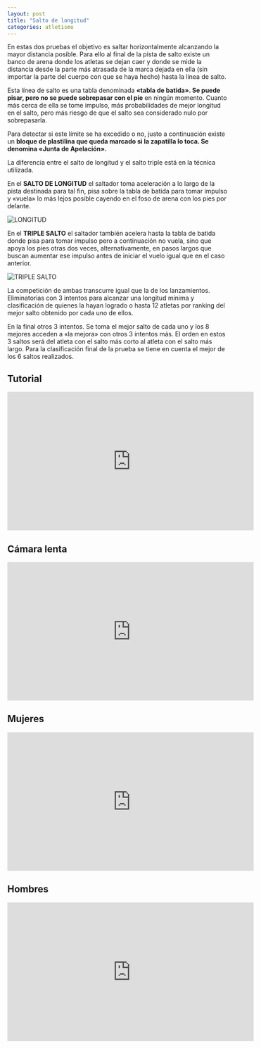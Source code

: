 ```yaml
---
layout: post
title: "Salto de longitud"
categories: atletismo
---
```


En estas dos pruebas el objetivo es saltar horizontalmente alcanzando la mayor distancia posible. Para ello al final de la pista de salto existe un banco de arena donde los atletas se dejan caer y donde se mide la distancia desde la parte más atrasada de la marca dejada en ella (sin importar la parte del cuerpo con que se haya hecho) hasta la línea de salto.

Esta línea de salto es una tabla denominada **«tabla de batida». Se puede pisar, pero no se puede sobrepasar con el pie** en ningún momento. Cuanto más cerca de ella se tome impulso, más probabilidades de mejor longitud en el salto, pero más riesgo de que el salto sea considerado nulo por sobrepasarla.

Para detectar si este límite se ha excedido o no, justo a continuación existe un **bloque de plastilina que queda marcado si la zapatilla lo toca. Se denomina «Junta de Apelación».**

La diferencia entre el salto de longitud y el salto triple está en la técnica utilizada.

En el **SALTO DE LONGITUD** el saltador toma aceleración a lo largo de la pista destinada para tal fin, pisa sobre la tabla de batida para tomar impulso y «vuela» lo más lejos posible cayendo en el foso de arena con los pies por delante.

![LONGITUD](https://danieledufis.github.io/images_text/atletismo_salto%20longitud.jpg)

En el **TRIPLE SALTO** el saltador también acelera hasta la tabla de batida donde pisa para tomar impulso pero a continuación no vuela, sino que apoya los pies otras dos veces, alternativamente, en pasos largos que buscan aumentar ese impulso antes de iniciar el vuelo igual que en el caso anterior.

![TRIPLE SALTO](https://danieledufis.github.io/images_text/atletismo_triple%20salto.jpg)

La competición de ambas transcurre igual que la de los lanzamientos. Eliminatorias con 3 intentos para alcanzar una longitud mínima y clasificación de quienes la hayan logrado o hasta 12 atletas por ranking del mejor salto obtenido por cada uno de ellos.

En la final otros 3 intentos. Se toma el mejor salto de cada uno y los 8 mejores acceden a «la mejora» con otros 3 intentos más. El orden en estos 3 saltos será del atleta con el salto más corto al atleta con el salto más largo. Para la clasificación final de la prueba se tiene en cuenta el mejor de los 6 saltos realizados.

## Tutorial

<iframe width="560" height="315" src="https://www.youtube.com/embed/q9clVmT_iD0" frameborder="0" allow="accelerometer; autoplay; encrypted-media; gyroscope; picture-in-picture" allowfullscreen></iframe>

## Cámara lenta

<iframe width="560" height="315" src="https://www.youtube.com/embed/mYGAAEoUtUM" frameborder="0" allow="accelerometer; autoplay; encrypted-media; gyroscope; picture-in-picture" allowfullscreen></iframe>

## Mujeres

<iframe width="560" height="315" src="https://www.youtube.com/embed/zqKMmaElKhM" frameborder="0" allow="accelerometer; autoplay; encrypted-media; gyroscope; picture-in-picture" allowfullscreen></iframe>

## Hombres

<iframe width="560" height="315" src="https://www.youtube.com/embed/whPq8E1k9MM" frameborder="0" allow="accelerometer; autoplay; encrypted-media; gyroscope; picture-in-picture" allowfullscreen></iframe>
